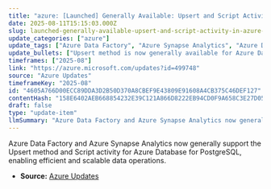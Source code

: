 ```yaml
---
title: "azure: [Launched] Generally Available: Upsert and Script Activity in Azure Data Factory and Azure Synapse Analytics for Azure Database for PostgreSQL"
date: 2025-08-11T15:15:03.000Z
slug: launched-generally-available-upsert-and-script-activity-in-azure-data-factory-and-azure-synapse-analytics-for-azure-database-for-postgresql
update_categories: ["azure"]
update_tags: ["Azure Data Factory", "Azure Synapse Analytics", "Azure Database for PostgreSQL", "Upsert", "Script activity", "General Availability"]
update_bullets: ["Upsert method is now generally available for Azure Database for PostgreSQL in Azure Data Factory and Azure Synapse Analytics.", "Script activity support is also generally available for these services with Azure Database for PostgreSQL.", "These features allow declarative, scalable, and efficient data operations within the Azure ecosystem."]
timeframes: ["2025-08"]
link: "https://azure.microsoft.com/updates?id=499748"
source: "Azure Updates"
timeframeKey: "2025-08"
id: "4605A766D00ECC89DDA3D2B50D370A8CBEF9E43809E91608A4CB375C46DEF127"
contentHash: "158E6402AEB668854232E39C121A866D8222EB94CD0F9A658C3E27D0589448D7"
draft: false
type: "update-item"
llmSummary: "Azure Data Factory and Azure Synapse Analytics now generally support the Upsert method and Script activity for Azure Database for PostgreSQL, enabling efficient and scalable data operations."
---
```


Azure Data Factory and Azure Synapse Analytics now generally support the Upsert method and Script activity for Azure Database for PostgreSQL, enabling efficient and scalable data operations.

- **Source:** [Azure Updates](https://azure.microsoft.com/updates?id=499748)
